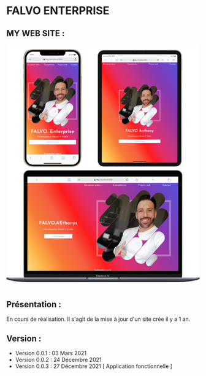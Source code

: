 # FALVO ENTERPRISE

## MY WEB SITE : 

![screen Site](./document/readme.png)

## Présentation :

En cours de réalisation. Il s'agit de la mise à jour d'un site crée il y a 1 an.

## Version : 

- Version 0.0.1 : 03 Mars 2021
- Version 0.0.2 : 24 Décembre 2021
- Version 0.0.3 : 27 Décembre 2021
[ Application fonctionnelle ]
